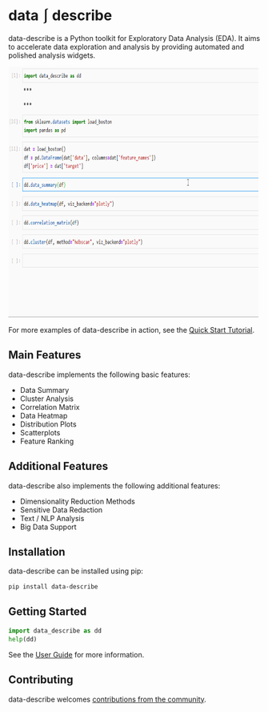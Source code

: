# data ⎰ describe

data-describe is a Python toolkit for Exploratory Data Analysis (EDA). It aims to accelerate data exploration and analysis by providing automated and polished analysis widgets.

<img src="/docs/imgs/demo.gif" height="500" width="500" />

For more examples of data-describe in action, see the [Quick Start Tutorial](examples/Tutorial.ipynb).

## Main Features

data-describe implements the following basic features:

* Data Summary
* Cluster Analysis
* Correlation Matrix
* Data Heatmap
* Distribution Plots
* Scatterplots
* Feature Ranking

## Additional Features

data-describe also implements the following additional features:

* Dimensionality Reduction Methods
* Sensitive Data Redaction
* Text / NLP Analysis
* Big Data Support


## Installation

data-describe can be installed using pip:

```
pip install data-describe
```

## Getting Started

```python
import data_describe as dd
help(dd)
```

See the [User Guide](https://brianray.github.io/data-describe/) for more information.

## Contributing

data-describe welcomes [contributions from the community](./CONTRIBUTING.md).



